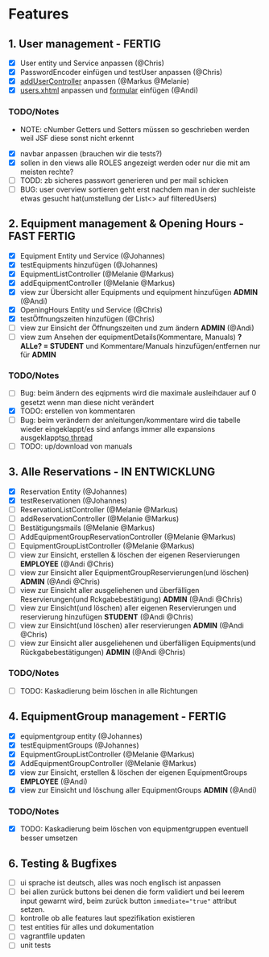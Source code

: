 # Features

## 1. User management - FERTIG

- [x] User entity und Service anpassen (@Chris)
- [x] PasswordEncoder einfügen und testUser anpassen (@Chris)
- [x] [addUserController](https://git.uibk.ac.at/csat2187/evs-projektarbeit/blob/master/src/main/java/at/qe/sepm/skeleton/ui/controllers/AddUserController.java) anpassen (@Markus @Melanie)
- [x] [users.xhtml](https://git.uibk.ac.at/csat2187/evs-projektarbeit/blob/master/src/main/webapp/admin/users.xhtml) anpassen und [formular](https://git.uibk.ac.at/csat2187/evs-projektarbeit/blob/master/src/main/webapp/admin/create-user.xhtml) einfügen (@Andi)

### TODO/Notes

- NOTE: cNumber Getters und Setters müssen so geschrieben werden weil JSF diese sonst nicht erkennt
- [x] navbar anpassen (brauchen wir die tests?)
- [x] sollen in den views alle ROLES angezeigt werden oder nur die mit am meisten rechte?
- [ ] TODD: zb sicheres passwort generieren und per mail schicken
- [ ] BUG: user overview sortieren geht erst nachdem man in der suchleiste etwas gesucht hat(umstellung der List<> auf filteredUsers)

## 2. Equipment management & Opening Hours - FAST FERTIG

- [x] Equipment Entity und Service (@Johannes)
- [x] testEquipments hinzufügen (@Johannes)
- [x] EquipmentListController (@Melanie @Markus)
- [x] addEquipmentController (@Melanie @Markus)
- [x] view zur Übersicht aller Equipments und equipment hinzufügen **ADMIN** (@Andi)
- [x] OpeningHours Entity und Service (@Chris)
- [x] testÖffnungszeiten hinzufügen (@Chris)
- [ ] view zur Einsicht der Öffnungszeiten und zum ändern **ADMIN** (@Andi)
- [ ] view zum Ansehen der equipmentDetails(Kommentare, Manuals) **?ALLe? = STUDENT** und Kommentare/Manuals hinzufügen/entfernen nur für **ADMIN**

### TODO/Notes

- [ ] Bug: beim ändern des eqipments wird die maximale ausleihdauer auf 0 gesetzt wenn man diese nicht verändert
- [x] TODO: erstellen von kommentaren
- [ ] Bug: beim verändern der anleitungen/kommentare wird die tabelle wieder eingeklappt/es sind anfangs immer alle expansions ausgeklappt[so thread](https://stackoverflow.com/questions/43598420/how-to-keep-primefaces-rowexpansion-open-in-an-update-of-the-table)
- [ ] TODO: up/download von manuals

## 3. Alle Reservations - IN ENTWICKLUNG

- [x] Reservation Entity (@Johannes)
- [x] testReservationen (@Johannes)
- [ ] ReservationListController (@Melanie @Markus)
- [ ] addReservationController (@Melanie @Markus)
- [ ] Bestätigungsmails (@Melanie @Markus)
- [ ] AddEquipmentGroupReservationController (@Melanie @Markus)
- [ ] EquipmentGroupListController (@Melanie @Markus)
- [ ] view zur Einsicht, erstellen & löschen der eigenen Reservierungen **EMPLOYEE** (@Andi @Chris)
- [ ] view zur Einsicht aller EquipmentGroupReservierungen(und löschen) **ADMIN** (@Andi @Chris)
- [ ] view zur Einsicht aller ausgeliehenen und überfälligen Reservierungen(und Rckgabebestätigung) **ADMIN** (@Andi @Chris)
- [ ] view zur Einsicht(und löschen) aller eigenen Reservierungen und reservierung hinzufügen **STUDENT** (@Andi @Chris)
- [ ] view zur Einsicht(und löschen) aller reservierungen **ADMIN** (@Andi @Chris)
- [ ] view zur Einsicht aller ausgeliehenen und überfälligen Equipments(und Rückgabebestätigungen) **ADMIN** (@Andi @Chris)

### TODO/Notes

- [ ] TODO: Kaskadierung beim löschen in alle Richtungen

## 4. EquipmentGroup management - FERTIG

- [x] equipmentgroup entity (@Johannes)
- [x] testEquipmentGroups (@Johannes)
- [x] EquipmentGroupListController (@Melanie @Markus)
- [x] AddEquipmentGroupController (@Melanie @Markus)
- [x] view zur Einsicht, erstellen & löschen der eigenen EquipmentGroups **EMPLOYEE** (@Andi)
- [x] view zur Einsicht und löschung aller EquipmentGroups **ADMIN** (@Andi)

### TODO/Notes

- [x] TODO: Kaskadierung beim löschen von equipmentgruppen eventuell besser umsetzen

## 6. Testing & Bugfixes

- [ ] ui sprache ist deutsch, alles was noch englisch ist anpassen
- [ ] bei allen zurück buttons bei denen die form validiert und bei leerem input gewarnt wird, beim zurück button `immediate="true"` attribut setzen.
- [ ] kontrolle ob alle features laut spezifikation existieren
- [ ] test entities für alles und dokumentation
- [ ] vagrantfile updaten
- [ ] unit tests
